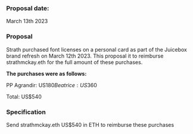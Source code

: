 ### **Proposal date:**

March 13th 2023

### **Proposal**

Strath purchased font licenses on a personal card as part of the Juicebox brand refresh on March 12th 2023. This proposal it to reimburse strathmckay.eth for the full amount of these purchases.

**The purchases were as follows:**

PP Agrandir: US$180
Beatrice: US$360

Total: US$540

### **Specification**

Send strathmckay.eth US$540 in ETH to reimburse these purchases
